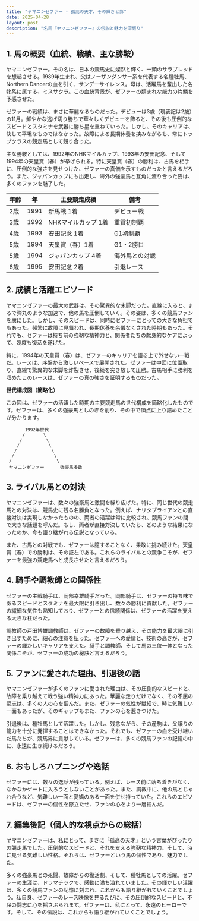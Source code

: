 ```yaml
---
title: "ヤマニンゼファー - 孤高の天才、その輝きと影"
date: 2025-04-28
layout: post
description: "名馬『ヤマニンゼファー』の伝説と魅力を深堀り"
---
```


## 1. 馬の概要（血統、戦績、主な勝鞍）

ヤマニンゼファー。その名は、日本の競馬史に燦然と輝く、一頭のサラブレッドを想起させる。1989年生まれ、父はノーザンダンサー系を代表する名種牡馬、Northern Dancerの血を引く、サンデーサイレンス。母は、活躍馬を輩出した名牝系に属する、ミスサクラ。この血統背景が、ゼファーの類まれな能力の片鱗を予感させた。

ゼファーの戦績は、まさに華麗なるものだった。デビューは3歳（現表記は2歳）の11月。鮮やかな逃げ切り勝ちで華々しくデビューを飾ると、その後も圧倒的なスピードとスタミナを武器に勝ち星を重ねていった。しかし、そのキャリアは、決して平坦なものではなかった。故障による長期休養を挟みながらも、常にトップクラスの競走馬として競り合った。

主な勝鞍としては、1992年のNHKマイルカップ、1993年の安田記念、そして1994年の天皇賞（春）が挙げられる。特に天皇賞（春）の勝利は、古馬を相手に、圧倒的な強さを見せつけた、ゼファーの真価を示すものだったと言えるだろう。また、ジャパンカップにも出走し、海外の強豪馬と互角に渡り合った姿は、多くのファンを魅了した。

| 年齢 | 年 | 主要競走成績 | 備考 |
|---|---|---|---|
| 2歳 | 1991 | 新馬戦 1着 | デビュー戦 |
| 3歳 | 1992 | NHKマイルカップ 1着 | 重賞初制覇 |
| 4歳 | 1993 | 安田記念 1着 | G1初制覇 |
| 5歳 | 1994 | 天皇賞（春）1着 | G1・2勝目 |
| 5歳 | 1994 | ジャパンカップ 4着 | 海外馬との対戦 |
| 6歳 | 1995 | 安田記念 2着 | 引退レース |


## 2. 成績と活躍エピソード

ヤマニンゼファーの最大の武器は、その驚異的な末脚だった。直線に入ると、まるで弾丸のような加速で、他の馬を圧倒していく。その姿は、多くの競馬ファンを虜にした。しかし、そのスピードは、同時にゼファーにとっての大きな負担でもあった。頻繁に故障に見舞われ、長期休養を余儀なくされた時期もあった。それでも、ゼファーは持ち前の強靭な精神力と、関係者たちの献身的なケアによって、幾度も復活を遂げた。

特に、1994年の天皇賞（春）は、ゼファーのキャリアを語る上で外せない一戦だ。レースは、序盤から激しいペースで展開された。ゼファーは中団に位置取り、直線で驚異的な末脚を炸裂させ、後続を突き放して圧勝。古馬相手に勝利を収めたこのレースは、ゼファーの真の強さを証明するものだった。

**世代構成図（簡略化）**

この図は、ゼファーの活躍した時期の主要競走馬の世代構成を簡略化したものです。ゼファーは、多くの強豪馬としのぎを削り、その中で頂点に上り詰めたことが分かります。

```
       1992年世代
      /       \
     /         \
    /           \
   /             \
  /               \
 /                 \
 ヤマニンゼファー      強豪馬多数
```


## 3. ライバル馬との対決

ヤマニンゼファーは、数々の強豪馬と激闘を繰り広げた。特に、同じ世代の競走馬との対決は、競馬史に残る名勝負となった。例えば、ナリタブライアンとの直接対決は実現しなかったものの、両者の活躍は常に比較され、競馬ファンの間で大きな話題を呼んだ。もし、両者が直接対決していたら、どのような結果になったのか、今も語り継がれる伝説となっている。

また、古馬との対戦でも、ゼファーは臆することなく、果敢に挑み続けた。天皇賞（春）での勝利は、その証左である。これらのライバルとの競争こそが、ゼファーを最強の競走馬へと成長させたと言えるだろう。


## 4. 騎手や調教師との関係性

ゼファーの主戦騎手は、岡部幸雄騎手だった。岡部騎手は、ゼファーの持ち味であるスピードとスタミナを最大限に引き出し、数々の勝利に貢献した。ゼファーの繊細な気性も熟知しており、ゼファーとの信頼関係は、ゼファーの活躍を支える大きな柱だった。

調教師の戸田博雄調教師は、ゼファーの故障を乗り越え、その能力を最大限に引き出すために、細心の注意を払った。ゼファーへの愛情と、技術の高さが、ゼファーの輝かしいキャリアを支えた。騎手と調教師、そして馬の三位一体となった関係こそが、ゼファーの成功の秘訣と言えるだろう。


## 5. ファンに愛された理由、引退後の話

ヤマニンゼファーが多くのファンに愛された理由は、その圧倒的なスピードと、故障を乗り越えて戦う強い精神力にあった。華麗な走りだけでなく、その不屈の闘志は、多くの人の心を掴んだ。また、ゼファーの気性が繊細で、時に気難しい一面もあったが、そのギャップもまた、ファンの心を惹きつけた。

引退後は、種牡馬として活躍した。しかし、残念ながら、その産駒は、父譲りの能力を十分に発揮することはできなかった。それでも、ゼファーの血を受け継いだ馬たちが、競馬界に貢献している。ゼファーは、多くの競馬ファンの記憶の中に、永遠に生き続けるだろう。


## 6. おもしろハプニングや逸話

ゼファーには、数々の逸話が残っている。例えば、レース前に落ち着きがなく、なかなかゲートに入ろうとしないことがあった。また、調教中に、他の馬とじゃれ合うなど、気難しい一面と愛嬌のある一面を併せ持っていた。これらのエピソードは、ゼファーの個性を際立たせ、ファンの心をより一層掴んだ。


## 7. 編集後記（個人的な視点からの総括）

ヤマニンゼファーは、私にとって、まさに「孤高の天才」という言葉がぴったりの競走馬でした。圧倒的なスピードと、それを支える強靭な精神力、そして、時に見せる気難しい性格。それらは、ゼファーという馬の個性であり、魅力でした。

多くの強豪馬との死闘、故障からの復活劇、そして、種牡馬としての活躍。ゼファーの生涯は、ドラマチックで、感動に満ち溢れていました。その輝かしい活躍は、多くの競馬ファンの記憶に刻まれ、これからも語り継がれていくことでしょう。私自身、ゼファーのレース映像を見るたびに、その圧倒的なスピードと、不屈の闘志に心を揺さぶられます。ゼファーは、私にとって、永遠のヒーローです。そして、その伝説は、これからも語り継がれていくことでしょう。
